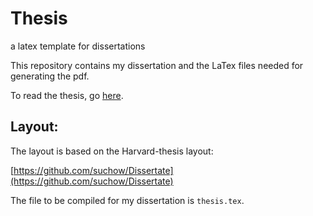 # Thesis
a latex template for dissertations


This repository contains my dissertation and the LaTex files needed for generating the pdf.

To read the thesis, go [here](https://ifisc.uib-csic.es/media/publications/publication/dfJWHsdBSGu9zp7MBz2WKQ.pdf).


Layout:
------

The layout is based on the Harvard-thesis layout:

[https://github.com/suchow/Dissertate](https://github.com/suchow/Dissertate)


The file to be compiled for my dissertation is `thesis.tex`.
